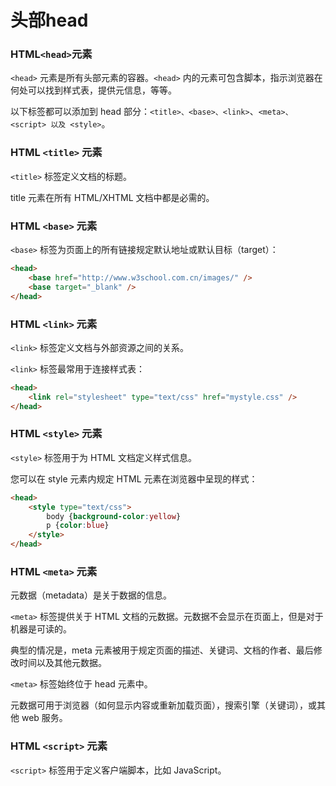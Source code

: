 # 头部head

### HTML` <head> `元素

`<head>` 元素是所有头部元素的容器。`<head>` 内的元素可包含脚本，指示浏览器在何处可以找到样式表，提供元信息，等等。

以下标签都可以添加到 head 部分：`<title>、<base>、<link>`、`<meta>、<script> 以及 <style>`。

### HTML `<title>` 元素

`<title>` 标签定义文档的标题。

title 元素在所有 HTML/XHTML 文档中都是必需的。

### HTML `<base>` 元素

`<base>` 标签为页面上的所有链接规定默认地址或默认目标（target）：

```html
<head>
	<base href="http://www.w3school.com.cn/images/" />
	<base target="_blank" />
</head>
```

### HTML `<link>` 元素

`<link>` 标签定义文档与外部资源之间的关系。

`<link>` 标签最常用于连接样式表：

```html
<head>
	<link rel="stylesheet" type="text/css" href="mystyle.css" />
</head>
```

### HTML `<style>` 元素

`<style>` 标签用于为 HTML 文档定义样式信息。

您可以在 style 元素内规定 HTML 元素在浏览器中呈现的样式：

```html
<head>
	<style type="text/css">
		body {background-color:yellow}
		p {color:blue}
	</style>
</head>
```

### HTML `<meta>` 元素

元数据（metadata）是关于数据的信息。

`<meta>` 标签提供关于 HTML 文档的元数据。元数据不会显示在页面上，但是对于机器是可读的。

典型的情况是，meta 元素被用于规定页面的描述、关键词、文档的作者、最后修改时间以及其他元数据。

`<meta>` 标签始终位于 head 元素中。

元数据可用于浏览器（如何显示内容或重新加载页面），搜索引擎（关键词），或其他 web 服务。

### HTML `<script>` 元素

`<script>` 标签用于定义客户端脚本，比如 JavaScript。


